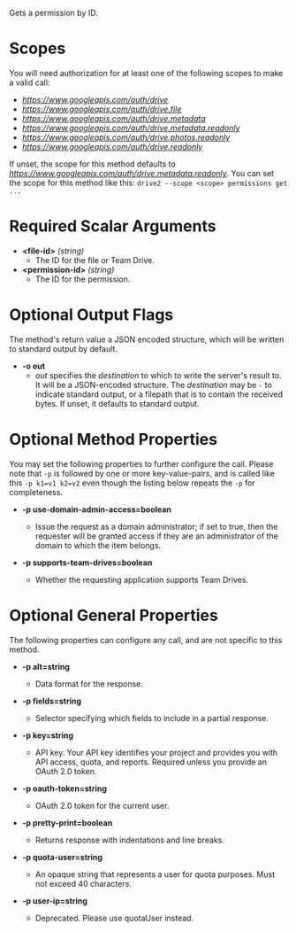 Gets a permission by ID.
# Scopes

You will need authorization for at least one of the following scopes to make a valid call:

* *https://www.googleapis.com/auth/drive*
* *https://www.googleapis.com/auth/drive.file*
* *https://www.googleapis.com/auth/drive.metadata*
* *https://www.googleapis.com/auth/drive.metadata.readonly*
* *https://www.googleapis.com/auth/drive.photos.readonly*
* *https://www.googleapis.com/auth/drive.readonly*

If unset, the scope for this method defaults to *https://www.googleapis.com/auth/drive.metadata.readonly*.
You can set the scope for this method like this: `drive2 --scope <scope> permissions get ...`
# Required Scalar Arguments
* **&lt;file-id&gt;** *(string)*
    - The ID for the file or Team Drive.
* **&lt;permission-id&gt;** *(string)*
    - The ID for the permission.

# Optional Output Flags

The method's return value a JSON encoded structure, which will be written to standard output by default.

* **-o out**
    - *out* specifies the *destination* to which to write the server's result to.
      It will be a JSON-encoded structure.
      The *destination* may be `-` to indicate standard output, or a filepath that is to contain the received bytes.
      If unset, it defaults to standard output.
# Optional Method Properties

You may set the following properties to further configure the call. Please note that `-p` is followed by one 
or more key-value-pairs, and is called like this `-p k1=v1 k2=v2` even though the listing below repeats the
`-p` for completeness.

* **-p use-domain-admin-access=boolean**
    - Issue the request as a domain administrator; if set to true, then the requester will be granted access if they are an administrator of the domain to which the item belongs.

* **-p supports-team-drives=boolean**
    - Whether the requesting application supports Team Drives.

# Optional General Properties

The following properties can configure any call, and are not specific to this method.

* **-p alt=string**
    - Data format for the response.

* **-p fields=string**
    - Selector specifying which fields to include in a partial response.

* **-p key=string**
    - API key. Your API key identifies your project and provides you with API access, quota, and reports. Required unless you provide an OAuth 2.0 token.

* **-p oauth-token=string**
    - OAuth 2.0 token for the current user.

* **-p pretty-print=boolean**
    - Returns response with indentations and line breaks.

* **-p quota-user=string**
    - An opaque string that represents a user for quota purposes. Must not exceed 40 characters.

* **-p user-ip=string**
    - Deprecated. Please use quotaUser instead.
